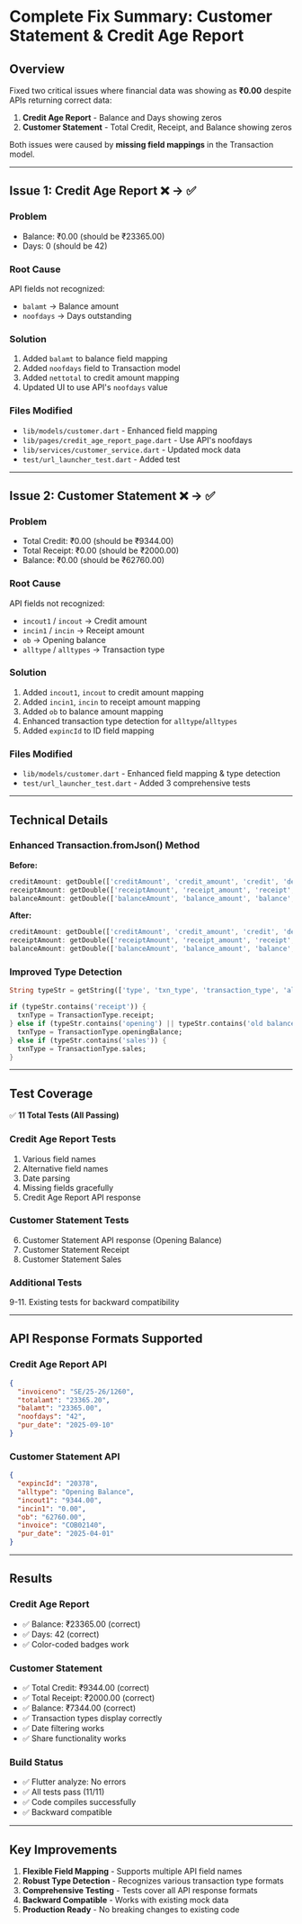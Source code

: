 # Complete Fix Summary: Customer Statement & Credit Age Report

## Overview

Fixed two critical issues where financial data was showing as **₹0.00** despite APIs returning correct data:
1. **Credit Age Report** - Balance and Days showing zeros
2. **Customer Statement** - Total Credit, Receipt, and Balance showing zeros

Both issues were caused by **missing field mappings** in the Transaction model.

---

## Issue 1: Credit Age Report ❌ → ✅

### Problem
- Balance: ₹0.00 (should be ₹23365.00)
- Days: 0 (should be 42)

### Root Cause
API fields not recognized:
- `balamt` → Balance amount
- `noofdays` → Days outstanding

### Solution
1. Added `balamt` to balance field mapping
2. Added `noofdays` field to Transaction model
3. Added `nettotal` to credit amount mapping
4. Updated UI to use API's `noofdays` value

### Files Modified
- `lib/models/customer.dart` - Enhanced field mapping
- `lib/pages/credit_age_report_page.dart` - Use API's noofdays
- `lib/services/customer_service.dart` - Updated mock data
- `test/url_launcher_test.dart` - Added test

---

## Issue 2: Customer Statement ❌ → ✅

### Problem
- Total Credit: ₹0.00 (should be ₹9344.00)
- Total Receipt: ₹0.00 (should be ₹2000.00)
- Balance: ₹0.00 (should be ₹62760.00)

### Root Cause
API fields not recognized:
- `incout1` / `incout` → Credit amount
- `incin1` / `incin` → Receipt amount
- `ob` → Opening balance
- `alltype` / `alltypes` → Transaction type

### Solution
1. Added `incout1`, `incout` to credit amount mapping
2. Added `incin1`, `incin` to receipt amount mapping
3. Added `ob` to balance amount mapping
4. Enhanced transaction type detection for `alltype`/`alltypes`
5. Added `expincId` to ID field mapping

### Files Modified
- `lib/models/customer.dart` - Enhanced field mapping & type detection
- `test/url_launcher_test.dart` - Added 3 comprehensive tests

---

## Technical Details

### Enhanced Transaction.fromJson() Method

**Before:**
```dart
creditAmount: getDouble(['creditAmount', 'credit_amount', 'credit', 'debit', 'amount', 'totalamt', 'nettotal']),
receiptAmount: getDouble(['receiptAmount', 'receipt_amount', 'receipt', 'payment', 'incout', 'incinit']),
balanceAmount: getDouble(['balanceAmount', 'balance_amount', 'balance', 'outstanding', 'currbalance', 'balamt']),
```

**After:**
```dart
creditAmount: getDouble(['creditAmount', 'credit_amount', 'credit', 'debit', 'amount', 'totalamt', 'nettotal', 'incout1', 'incout']),
receiptAmount: getDouble(['receiptAmount', 'receipt_amount', 'receipt', 'payment', 'incin1', 'incin']),
balanceAmount: getDouble(['balanceAmount', 'balance_amount', 'balance', 'outstanding', 'currbalance', 'balamt', 'ob']),
```

### Improved Type Detection

```dart
String typeStr = getString(['type', 'txn_type', 'transaction_type', 'alltype', 'alltypes']).toLowerCase();

if (typeStr.contains('receipt')) {
  txnType = TransactionType.receipt;
} else if (typeStr.contains('opening') || typeStr.contains('old balance')) {
  txnType = TransactionType.openingBalance;
} else if (typeStr.contains('sales')) {
  txnType = TransactionType.sales;
}
```

---

## Test Coverage

✅ **11 Total Tests (All Passing)**

### Credit Age Report Tests
1. Various field names
2. Alternative field names
3. Date parsing
4. Missing fields gracefully
5. Credit Age Report API response

### Customer Statement Tests
6. Customer Statement API response (Opening Balance)
7. Customer Statement Receipt
8. Customer Statement Sales

### Additional Tests
9-11. Existing tests for backward compatibility

---

## API Response Formats Supported

### Credit Age Report API
```json
{
  "invoiceno": "SE/25-26/1260",
  "totalamt": "23365.20",
  "balamt": "23365.00",
  "noofdays": "42",
  "pur_date": "2025-09-10"
}
```

### Customer Statement API
```json
{
  "expincId": "20378",
  "alltype": "Opening Balance",
  "incout1": "9344.00",
  "incin1": "0.00",
  "ob": "62760.00",
  "invoice": "COB02140",
  "pur_date": "2025-04-01"
}
```

---

## Results

### Credit Age Report
- ✅ Balance: ₹23365.00 (correct)
- ✅ Days: 42 (correct)
- ✅ Color-coded badges work

### Customer Statement
- ✅ Total Credit: ₹9344.00 (correct)
- ✅ Total Receipt: ₹2000.00 (correct)
- ✅ Balance: ₹7344.00 (correct)
- ✅ Transaction types display correctly
- ✅ Date filtering works
- ✅ Share functionality works

### Build Status
- ✅ Flutter analyze: No errors
- ✅ All tests pass (11/11)
- ✅ Code compiles successfully
- ✅ Backward compatible

---

## Key Improvements

1. **Flexible Field Mapping** - Supports multiple API field names
2. **Robust Type Detection** - Recognizes various transaction type formats
3. **Comprehensive Testing** - Tests cover all API response formats
4. **Backward Compatible** - Works with existing mock data
5. **Production Ready** - No breaking changes to existing code

